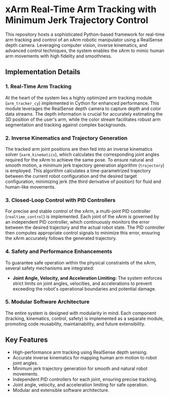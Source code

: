 # xArm Real-Time Arm Tracking with Minimum Jerk Trajectory Control

This repository hosts a sophisticated Python-based framework for real-time arm tracking and control of an xArm robotic manipulator using a RealSense depth camera. Leveraging computer vision, inverse kinematics, and advanced control techniques, the system enables the xArm to mimic human arm movements with high fidelity and smoothness.

## Implementation Details

### 1. Real-Time Arm Tracking

At the heart of the system lies a highly optimized arm tracking module (`arm_tracker_cy`) implemented in Cython for enhanced performance. This module leverages the RealSense depth camera to capture depth and color data streams. The depth information is crucial for accurately estimating the 3D position of the user's arm, while the color stream facilitates robust arm segmentation and tracking against complex backgrounds.

### 2. Inverse Kinematics and Trajectory Generation

The tracked arm joint positions are then fed into an inverse kinematics solver (`xarm_kinematics`), which calculates the corresponding joint angles required for the xArm to achieve the same pose. To ensure natural and smooth motion, a minimum jerk trajectory generation algorithm (`trajectory`) is employed. This algorithm calculates a time-parametrized trajectory between the current robot configuration and the desired target configuration, minimizing jerk (the third derivative of position) for fluid and human-like movements.

### 3. Closed-Loop Control with PID Controllers

For precise and stable control of the xArm, a multi-joint PID controller (`realtime_control`) is implemented. Each joint of the xArm is governed by an independent PID controller, which continuously monitors the error between the desired trajectory and the actual robot state. The PID controller then computes appropriate control signals to minimize this error, ensuring the xArm accurately follows the generated trajectory.

### 4. Safety and Performance Enhancements

To guarantee safe operation within the physical constraints of the xArm, several safety mechanisms are integrated:

* **Joint Angle, Velocity, and Acceleration Limiting:** The system enforces strict limits on joint angles, velocities, and accelerations to prevent exceeding the robot's operational boundaries and potential damage.

### 5. Modular Software Architecture

The entire system is designed with modularity in mind. Each component (tracking, kinematics, control, safety) is implemented as a separate module, promoting code reusability, maintainability, and future extensibility.

## Key Features

* High-performance arm tracking using RealSense depth sensing.
* Accurate inverse kinematics for mapping human arm motion to robot joint angles.
* Minimum jerk trajectory generation for smooth and natural robot movements.
* Independent PID controllers for each joint, ensuring precise tracking.
* Joint angle, velocity, and acceleration limiting for safe operation.
* Modular and extensible software architecture.

